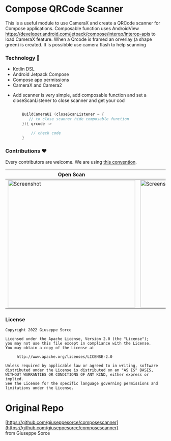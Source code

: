 
# Compose QRCode Scanner

This is a useful module to use CameraX and create a QRCode scanner for Compose applications.
Composable function uses AndroidView https://developer.android.com/jetpack/compose/interop/interop-apis to load CameraX feature.
When a Qrcode is framed an orverlay (a shape green) is created.
It is possibble use camera flash to help scanning



### Technology 🔮
- Kotlin DSL
- Android Jetpack Compose
- Compose app permissions
- CameraX and Camera2

* Add scanner is very simple, add composable function and set a closeScanListener to close scanner and get your cod

    ```kotlin

        BuildCameraUI (closeScanListener = {
           // to close scanner hide composable function
        }){ qrcode ->

            // check code
        }

    ```

### Contributions ♥️

Every contributors are welcome. We are using [this convention](https://www.conventionalcommits.org/en/v1.0.0/).


| Open Scan | Permissions  | Scanner |
| ------------------ | --------------------------- | ------------------ |
|<img src="https://github.com/giuseppesorce/composescanner/blob/master/screen1.png" height="400" alt="Screenshot"/> | <img src="https://github.com/giuseppesorce/composescanner/blob/master/screen3.png" height="400" alt="Screenshot"/>  | <img src="https://github.com/giuseppesorce/composescanner/blob/master/screen4.png" height="400" alt="Screenshot"/> |




### License
```
Copyright 2022 Giuseppe Sorce
 
Licensed under the Apache License, Version 2.0 (the "License");  
you may not use this file except in compliance with the License.  
You may obtain a copy of the License at  
 
     http://www.apache.org/licenses/LICENSE-2.0  
 
Unless required by applicable law or agreed to in writing, software  
distributed under the License is distributed on an "AS IS" BASIS,  
WITHOUT WARRANTIES OR CONDITIONS OF ANY KIND, either express or implied.  
See the License for the specific language governing permissions and  
limitations under the License.
```

# Original Repo
[https://github.com/giuseppesorce/composescanner](https://github.com/giuseppesorce/composescanner)  
from Giuseppe Sorce 